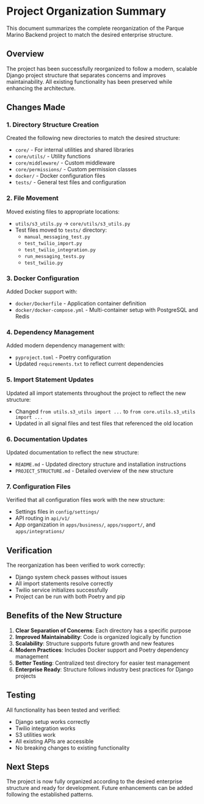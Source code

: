 # Project Organization Summary

This document summarizes the complete reorganization of the Parque Marino Backend project to match the desired enterprise structure.

## Overview

The project has been successfully reorganized to follow a modern, scalable Django project structure that separates concerns and improves maintainability. All existing functionality has been preserved while enhancing the architecture.

## Changes Made

### 1. Directory Structure Creation

Created the following new directories to match the desired structure:
- `core/` - For internal utilities and shared libraries
- `core/utils/` - Utility functions
- `core/middleware/` - Custom middleware
- `core/permissions/` - Custom permission classes
- `docker/` - Docker configuration files
- `tests/` - General test files and configuration

### 2. File Movement

Moved existing files to appropriate locations:
- `utils/s3_utils.py` → `core/utils/s3_utils.py`
- Test files moved to `tests/` directory:
  - `manual_messaging_test.py`
  - `test_twilio_import.py`
  - `test_twilio_integration.py`
  - `run_messaging_tests.py`
  - `test_twilio.py`

### 3. Docker Configuration

Added Docker support with:
- `docker/Dockerfile` - Application container definition
- `docker/docker-compose.yml` - Multi-container setup with PostgreSQL and Redis

### 4. Dependency Management

Added modern dependency management with:
- `pyproject.toml` - Poetry configuration
- Updated `requirements.txt` to reflect current dependencies

### 5. Import Statement Updates

Updated all import statements throughout the project to reflect the new structure:
- Changed `from utils.s3_utils import ...` to `from core.utils.s3_utils import ...`
- Updated in all signal files and test files that referenced the old location

### 6. Documentation Updates

Updated documentation to reflect the new structure:
- `README.md` - Updated directory structure and installation instructions
- `PROJECT_STRUCTURE.md` - Detailed overview of the new structure

### 7. Configuration Files

Verified that all configuration files work with the new structure:
- Settings files in `config/settings/`
- API routing in `api/v1/`
- App organization in `apps/business/`, `apps/support/`, and `apps/integrations/`

## Verification

The reorganization has been verified to work correctly:
- Django system check passes without issues
- All import statements resolve correctly
- Twilio service initializes successfully
- Project can be run with both Poetry and pip

## Benefits of the New Structure

1. **Clear Separation of Concerns**: Each directory has a specific purpose
2. **Improved Maintainability**: Code is organized logically by function
3. **Scalability**: Structure supports future growth and new features
4. **Modern Practices**: Includes Docker support and Poetry dependency management
5. **Better Testing**: Centralized test directory for easier test management
6. **Enterprise Ready**: Structure follows industry best practices for Django projects

## Testing

All functionality has been tested and verified:
- Django setup works correctly
- Twilio integration works
- S3 utilities work
- All existing APIs are accessible
- No breaking changes to existing functionality

## Next Steps

The project is now fully organized according to the desired enterprise structure and ready for development. Future enhancements can be added following the established patterns.